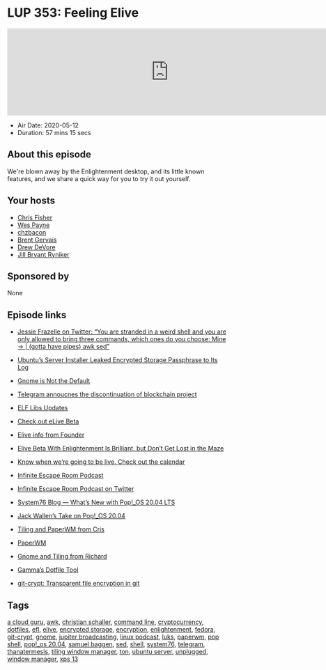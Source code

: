 # LUP 353: Feeling Elive

<iframe src="https://player.fireside.fm/v2/RUkczH-V+EBcYPSzb?theme=dark" width="740" height="200" frameborder="0" scrolling="no"></iframe>

* Air Date: 2020-05-12
* Duration: 57 mins 15 secs

## About this episode

We're blown away by the Enlightenment desktop, and its little known features, and we share a quick way for you to try it out yourself.

## Your hosts
* [Chris Fisher](https://linuxunplugged.com/hosts/chrislas)
* [Wes Payne](https://linuxunplugged.com/hosts/wes)
* [chzbacon](https://linuxunplugged.com/hosts/chzbacon)
* [Brent Gervais](https://linuxunplugged.com/guests/brentgervais)
* [Drew DeVore](https://linuxunplugged.com/guests/drewdevore)
* [Jill Bryant Ryniker](https://linuxunplugged.com/guests/jill-linuxgirl)

## Sponsored by

None



## Episode links

  * [Jessie Frazelle on Twitter: “You are stranded in a weird shell and you are only allowed to bring three commands, which ones do you choose: Mine -> | (gotta have pipes) awk sed”](https://twitter.com/jessfraz/status/1260029820366249985 "Jessie Frazelle on Twitter: “You are stranded in a weird shell and you are only allowed to bring three commands, which ones do you choose: Mine -> | \(gotta have pipes\) awk sed”")
  * [Ubuntu’s Server Installer Leaked Encrypted Storage Passphrase to Its Log](https://bugs.launchpad.net/ubuntu/+source/subiquity/+bug/1878115 "Ubuntu’s Server Installer Leaked Encrypted Storage Passphrase to Its Log")
  * [Gnome is Not the Default](https://blogs.gnome.org/uraeus/2020/05/07/gnome-is-not-the-default-for-fedora-workstation/ "Gnome is Not the Default")
  * [Telegram annoucnes the discontinuation of blockchain project](https://telegra.ph/What-Was-TON-And-Why-It-Is-Over-05-12 "Telegram annoucnes the discontinuation of blockchain project")
  * [ELF Libs Updates](https://www.enlightenment.org/news/efl-1.24.1 "ELF Libs Updates")
  * [Check out eLive Beta](https://www.elivecd.org/download/beta/ "Check out eLive Beta")
  * [Elive info from Founder](https://slexy.org/view/s21buVnqeI "Elive info from Founder")
  * [Elive Beta With Enlightenment Is Brilliant, but Don’t Get Lost in the Maze](https://linuxinsider.com/story/elive-beta-with-enlightenment-is-brilliant-but-dont-get-lost-in-the-maze-86548.html "Elive Beta With Enlightenment Is Brilliant, but Don’t Get Lost in the Maze")
  * [Know when we’re going to be live. Check out the calendar](https://www.jupiterbroadcasting.com/release-calendar/ "Know when we’re going to be live. Check out the calendar")
  * [Infinite Escape Room Podcast](https://www.theinfiniteescaperoom.com/ "Infinite Escape Room Podcast")
  * [Infinite Escape Room Podcast on Twitter](https://twitter.com/TIER_podcast "Infinite Escape Room Podcast on Twitter")
  * [System76 Blog — What’s New with Pop!_OS 20.04 LTS](https://blog.system76.com/post/616861064165031936/whats-new-with-popos-2004-lts "System76 Blog — What’s New with Pop!_OS 20.04 LTS")
  * [Jack Wallen’s Take on Pop!_OS 20.04](https://www.techrepublic.com/article/what-other-linux-distributions-could-learn-from-pop-os-20-04/ "Jack Wallen’s Take on Pop!_OS 20.04")
  * [Tiling and PaperWM from Cris ](https://slexy.org/view/s2Jy2QuVLC "Tiling and PaperWM from Cris
")

  * [PaperWM ](https://github.com/paperwm/PaperWM "PaperWM
")

  * [Gnome and Tiling from Richard ](https://slexy.org/view/s2HteukR1Z "Gnome and Tiling from Richard
")

  * [Gamma’s Dotfile Tool ](https://slexy.org/view/s2KWDHwICr "Gamma’s Dotfile Tool
")

  * [git-crypt: Transparent file encryption in git](https://github.com/AGWA/git-crypt "git-crypt: Transparent file encryption in git")



## Tags

[a cloud guru](https://linuxunplugged.com/tags/a%20cloud%20guru), [awk](https://linuxunplugged.com/tags/awk), [christian schaller](https://linuxunplugged.com/tags/christian%20schaller), [command line](https://linuxunplugged.com/tags/command%20line), [cryptocurrency](https://linuxunplugged.com/tags/cryptocurrency), [dotfiles](https://linuxunplugged.com/tags/dotfiles), [efl](https://linuxunplugged.com/tags/efl), [elive](https://linuxunplugged.com/tags/elive), [encrypted storage](https://linuxunplugged.com/tags/encrypted%20storage), [encryption](https://linuxunplugged.com/tags/encryption), [enlightenment](https://linuxunplugged.com/tags/enlightenment), [fedora](https://linuxunplugged.com/tags/fedora), [git-crypt](https://linuxunplugged.com/tags/git-crypt), [gnome](https://linuxunplugged.com/tags/gnome), [jupiter broadcasting](https://linuxunplugged.com/tags/jupiter%20broadcasting), [linux podcast](https://linuxunplugged.com/tags/linux%20podcast), [luks](https://linuxunplugged.com/tags/luks), [paperwm](https://linuxunplugged.com/tags/paperwm), [pop shell](https://linuxunplugged.com/tags/pop%20shell), [pop!_os 20.04](https://linuxunplugged.com/tags/pop!_os%2020.04), [samuel baggen](https://linuxunplugged.com/tags/samuel%20baggen), [sed](https://linuxunplugged.com/tags/sed), [shell](https://linuxunplugged.com/tags/shell), [system76](https://linuxunplugged.com/tags/system76), [telegram](https://linuxunplugged.com/tags/telegram), [thanatermesis](https://linuxunplugged.com/tags/thanatermesis), [tiling window manager](https://linuxunplugged.com/tags/tiling%20window%20manager), [ton](https://linuxunplugged.com/tags/ton), [ubuntu server](https://linuxunplugged.com/tags/ubuntu%20server), [unplugged](https://linuxunplugged.com/tags/unplugged), [window manager](https://linuxunplugged.com/tags/window%20manager), [xps 13](https://linuxunplugged.com/tags/xps%2013)